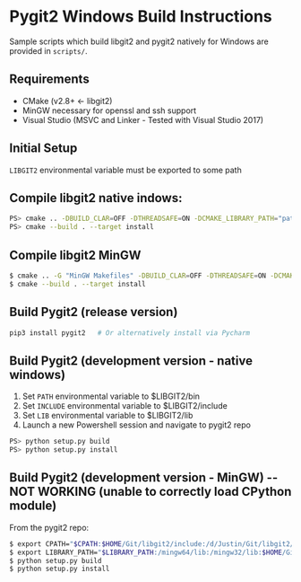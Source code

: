 # Pygit2 Windows Build Instructions

Sample scripts which build libgit2 and pygit2 natively for Windows are provided in `scripts/`.

## Requirements

- CMake (v2.8+ <- libgit2)
- MinGW necessary for openssl and ssh support
- Visual Studio (MSVC and Linker - Tested with Visual Studio 2017)


## Initial Setup

`LIBGIT2` environmental variable must be exported to some path


## Compile libgit2 native indows:

```bash
PS> cmake .. -DBUILD_CLAR=OFF -DTHREADSAFE=ON -DCMAKE_LIBRARY_PATH="path\to\mingw64\lib" -DUSE_SSH=OFF -DCMAKE_INSTALL_PREFIX=$Env:LIBGIT2  # -DBUILD_SHARED_LIBS=OFF
PS> cmake --build . --target install
```


## Compile libgit2 MinGW 

```bash
$ cmake .. -G "MinGW Makefiles" -DBUILD_CLAR=OFF -DTHREADSAFE=ON -DCMAKE_LIBRARY_PATH="/mingw64/lib" -DUSE_SSH=OFF -DCMAKE_INSTALL_PREFIX=$LIBGIT2  # -DBUILD_SHARED_LIBS=OFF
$ cmake --build . --target install
```


## Build Pygit2 (release version)

```bash
pip3 install pygit2   # Or alternatively install via Pycharm
```


## Build Pygit2 (development version - native windows)

1. Set `PATH` environmental variable to $LIBGIT2/bin
2. Set `INCLUDE` environmental variable to $LIBGIT2/include
3. Set `LIB` environmental variable to $LIBGIT2/lib
4. Launch a new Powershell session and navigate to pygit2 repo

```bash
PS> python setup.py build
PS> python setup.py install
```

## Build Pygit2 (development version - MinGW) -- NOT WORKING (unable to correctly load CPython module)

From the pygit2 repo:

```bash
$ export CPATH="$CPATH:$HOME/Git/libgit2/include:/d/Justin/Git/libgit2/include"
$ export LIBRARY_PATH="$LIBRARY_PATH:/mingw64/lib:/mingw32/lib:$HOME/Git/libgit2/build"
$ python setup.py build
$ python setup.py install
```

